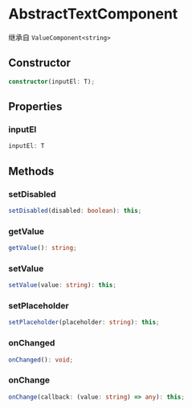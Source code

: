 <!--
 * @Author: haifeng.lu haifeng.lu@ly.com
 * @Date: 2022-08-23 11:37:51
 * @LastEditors: haifeng.lu
 * @LastEditTime: 2022-09-20 16:20:20
 * @Description: 
-->
# AbstractTextComponent

继承自 `ValueComponent<string>`

## Constructor

```ts
constructor(inputEl: T);
```

## Properties

### inputEl

```ts
inputEl: T
```

## Methods

### setDisabled

```ts
setDisabled(disabled: boolean): this;
```

### getValue

```ts
getValue(): string;
```

### setValue

```ts
setValue(value: string): this;
```

### setPlaceholder

```ts
setPlaceholder(placeholder: string): this;
```

### onChanged

```ts
onChanged(): void;
```

### onChange

```ts
onChange(callback: (value: string) => any): this;
```
